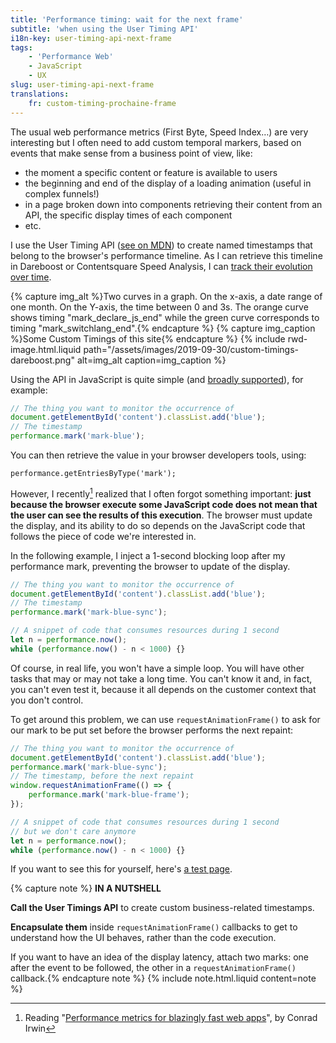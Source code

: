 ```yaml
---
title: 'Performance timing: wait for the next frame'
subtitle: 'when using the User Timing API'
i18n-key: user-timing-api-next-frame
tags:
    - 'Performance Web'
    - JavaScript
    - UX
slug: user-timing-api-next-frame
translations:
    fr: custom-timing-prochaine-frame
---
```


The usual web performance metrics (First Byte, Speed Index…) are very interesting but I often need to add custom temporal markers, based on events that make sense from a business point of view, like:

* the moment a specific content or feature is available to users
* the beginning and end of the display of a loading animation (useful in complex funnels!)
* in a page broken down into components retrieving their content from an API, the specific display times of each component
* etc.

<!-- more -->

I use the User Timing API ([see on <abbr title="Mozilla Developer Network">MDN</abbr>](https://developer.mozilla.org/en-US/docs/Web/API/User_Timing_API)) to create named timestamps that belong to the browser's performance timeline. As I can retrieve this timeline in Dareboost or Contentsquare Speed Analysis, I can [track their evolution over time](https://blog.dareboost.com/en/2018/05/custom-timings-monitoring/).

{% capture img_alt %}Two curves in a graph. On the x-axis, a date range of one month. On the Y-axis, the time between 0 and 3s. The orange curve shows timing "mark_declare_js_end" while the green curve corresponds to timing "mark_switchlang_end".{% endcapture %} {% capture img_caption %}Some Custom Timings of this site{% endcapture %} {% include rwd-image.html.liquid
path="/assets/images/2019-09-30/custom-timings-dareboost.png"
alt=img_alt
caption=img_caption
%}

Using the API in JavaScript is quite simple (and [broadly supported](https://caniuse.com/#feat=user-timing)), for example:

```js
// The thing you want to monitor the occurrence of
document.getElementById('content').classList.add('blue');
// The timestamp
performance.mark('mark-blue');
```

You can then retrieve the value in your browser developers tools, using:

```
performance.getEntriesByType('mark');
```

However, I recently[^1] realized that I often forgot something important: **just because the browser execute some JavaScript code does not mean that the user can see the results of this execution**. The browser must update the display, and its ability to do so depends on the JavaScript code that follows the piece of code we're interested in.

[^1]: Reading "[Performance metrics for blazingly fast web apps](https://blog.superhuman.com/performance-metrics-for-blazingly-fast-web-apps-ec12efa26bcb)", by Conrad Irwin

In the following example, I inject a 1-second blocking loop after my performance mark, preventing the browser to update of the display.

```js
// The thing you want to monitor the occurrence of
document.getElementById('content').classList.add('blue');
// The timestamp
performance.mark('mark-blue-sync');

// A snippet of code that consumes resources during 1 second
let n = performance.now();
while (performance.now() - n < 1000) {}
```

Of course, in real life, you won't have a simple loop. You will have other tasks that may or may not take a long time. You can't know it and, in fact, you can't even test it, because it all depends on the customer context that you don't control.

To get around this problem, we can use `requestAnimationFrame()` to ask for our mark to be put set before the browser performs the next repaint:

```js
// The thing you want to monitor the occurrence of
document.getElementById('content').classList.add('blue');
performance.mark('mark-blue-sync');
// The timestamp, before the next repaint
window.requestAnimationFrame(() => {
    performance.mark('mark-blue-frame');
});

// A snippet of code that consumes resources during 1 second
// but we don't care anymore
let n = performance.now();
while (performance.now() - n < 1000) {}
```

If you want to see this for yourself, here's [a test page](https://tests.boris.schapira.dev/perfmark-animationframe/).

{% capture note %} **IN A NUTSHELL**

**Call the User Timings API** to create custom business-related timestamps.

**Encapsulate them** inside `requestAnimationFrame()` callbacks to get to understand how the UI behaves, rather than the code execution.

If you want to have an idea of the display latency, attach two marks: one after the event to be followed, the other in a `requestAnimationFrame()` callback.{% endcapture note %} {% include note.html.liquid content=note %}
